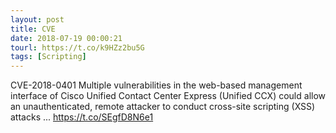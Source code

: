 ```yaml
---
layout: post
title: CVE
date: 2018-07-19 00:00:21
tourl: https://t.co/k9HZz2bu5G
tags: [Scripting]
---
```

CVE-2018-0401 Multiple vulnerabilities in the web-based management interface of Cisco Unified Contact Center Express (Unified CCX) could allow an unauthenticated, remote attacker to conduct cross-site scripting (XSS) attacks ... https://t.co/SEgfD8N6e1